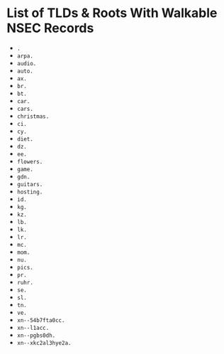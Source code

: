 # List of TLDs & Roots With Walkable NSEC Records

* `.`
* `arpa.`
* `audio.`
* `auto.`
* `ax.`
* `br.`
* `bt.`
* `car.`
* `cars.`
* `christmas.`
* `ci.`
* `cy.`
* `diet.`
* `dz.`
* `ee.`
* `flowers.`
* `game.`
* `gdn.`
* `guitars.`
* `hosting.`
* `id.`
* `kg.`
* `kz.`
* `lb.`
* `lk.`
* `lr.`
* `mc.`
* `mom.`
* `nu.`
* `pics.`
* `pr.`
* `ruhr.`
* `se.`
* `sl.`
* `tn.`
* `ve.`
* `xn--54b7fta0cc.`
* `xn--l1acc.`
* `xn--pgbs0dh.`
* `xn--xkc2al3hye2a.`
